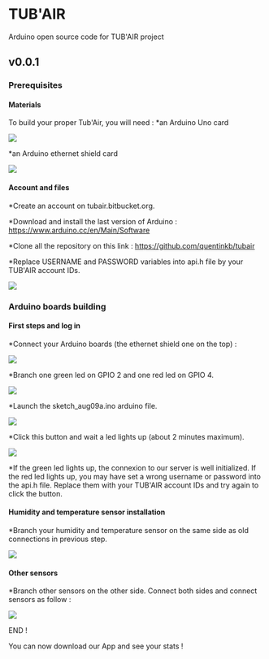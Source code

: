 # TUB'AIR
Arduino open source code for TUB'AIR project
## v0.0.1



### Prerequisites

#### Materials

To build your proper Tub'Air, you will need :
*an Arduino Uno card

![](http://nsa38.casimages.com/img/2016/08/30/160830025224881695.jpg)

*an Arduino ethernet shield card

![](http://nsa38.casimages.com/img/2016/08/30/160830025442342397.jpg)

#### Account and files
 
*Create an account on tubair.bitbucket.org.

*Download and install the last version of Arduino : https://www.arduino.cc/en/Main/Software

*Clone all the repository on this link : https://github.com/quentinkb/tubair

*Replace USERNAME and PASSWORD variables into api.h file by your TUB'AIR account IDs.

![](http://nsa38.casimages.com/img/2016/08/17/160817104452784409.png)


### Arduino boards building


#### First steps and log in

*Connect your Arduino boards (the ethernet shield one on the top) :

![](http://nsa38.casimages.com/img/2016/08/17/mini_160817114924506168.jpg)

*Branch one green led on GPIO 2 and one red led on GPIO 4. 

![](http://nsa38.casimages.com/img/2016/08/17/160817121623409266.png)

*Launch the sketch_aug09a.ino arduino file.

![](http://nsa38.casimages.com/img/2016/08/17/160817121848377371.png)

*Click this button and wait a led lights up (about 2 minutes maximum).

![](http://nsa37.casimages.com/img/2016/08/17/160817122152909792.png)

*If the green led lights up, the connexion to our server is well initialized. If the red led lights up, you may have set a wrong username or password into the api.h file. Replace them with your TUB'AIR account IDs and try again to click the button.


#### Humidity and temperature sensor installation

*Branch your humidity and temperature sensor on the same side as old connections in previous step.

![](http://nsa38.casimages.com/img/2016/08/17/160817025413718421.png)

#### Other sensors

*Branch other sensors on the other side. Connect both sides and connect sensors as follow :

![](http://nsa37.casimages.com/img/2016/08/17/160817031113671585.png)



END !

You can now download our App and see your stats !
